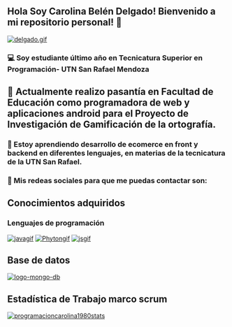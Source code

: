 ## Hola Soy Carolina Belén Delgado! Bienvenido a mi repositorio personal! 👋
[![delgado.gif](https://i.postimg.cc/pTJXQvFv/delgado.gif)](https://postimg.cc/tZ7jyLkv)
### 💻 Soy estudiante último año en Tecnicatura Superior en Programación- UTN San Rafael Mendoza
## 📲 Actualmente realizo pasantía en Facultad de Educación como programadora de web y aplicaciones android para el Proyecto de Investigación de Gamificación de la ortografía.

### 🛒 Estoy aprendiendo desarrollo de ecomerce en front y backend en diferentes lenguajes, en materias de la tecnicatura de la UTN San Rafael. 
### 💌 Mis redeas sociales para que me puedas contactar son:

### 
## Conocimientos adquiridos
### Lenguajes de programación
<a href="https://postimg.cc/ppWppbvv" target="_blank"><img src="https://i.postimg.cc/ppWppbvv/javagif.gif" alt="javagif"/></a>
<a href="https://postimg.cc/kBVGwN5T" target="_blank"><img src="https://i.postimg.cc/kBVGwN5T/Phytongif.gif" alt="Phytongif"/></a>
<a href="https://postimg.cc/9zCw6qrJ" target="_blank"><img src="https://i.postimg.cc/9zCw6qrJ/jsgif.gif" alt="jsgif"/></a>
## Base de datos
<a href="https://postimg.cc/RJ6gP2j9" target="_blank"><img src="https://i.postimg.cc/RJ6gP2j9/logo-mongo-db.gif" alt="logo-mongo-db"/></a>
## Estadística de Trabajo marco scrum 
[![programacioncarolina1980stats](https://github-readme-stats.vercel.app/api?username=programacioncarolina1980)](https://github.com/programacioncarolina1980/github-readme-stats)
